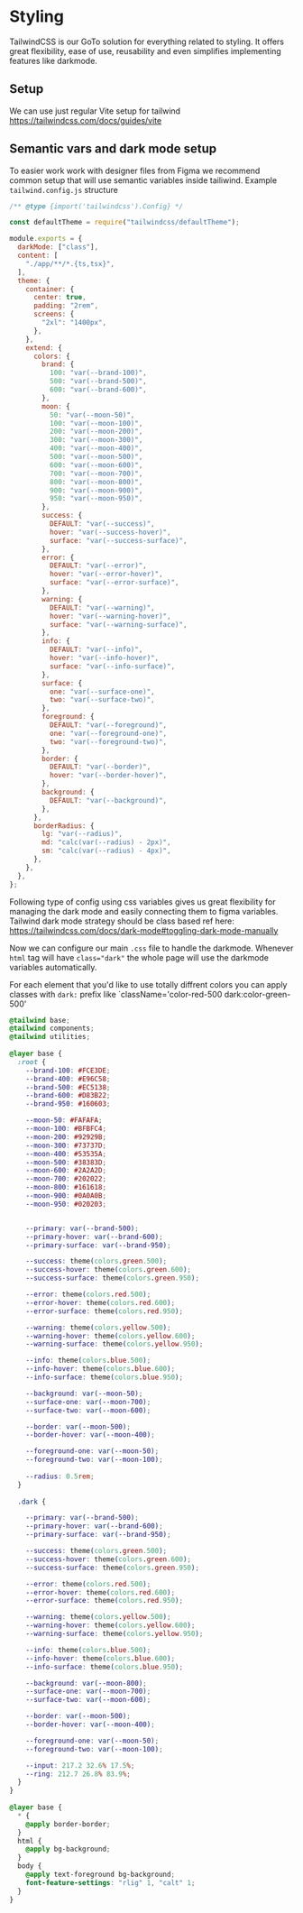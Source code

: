 # Styling

TailwindCSS is our GoTo solution for everything related to styling. It offers great flexibility, ease of use, reusability and even simplifies implementing features like darkmode.

## Setup

We can use just regular Vite setup for tailwind https://tailwindcss.com/docs/guides/vite


## Semantic vars and dark mode setup

To easier work work with designer files from Figma we recommend common setup that will use semantic variables inside tailiwind. Example `tailwind.config.js` structure

```js
/** @type {import('tailwindcss').Config} */

const defaultTheme = require("tailwindcss/defaultTheme");

module.exports = {
  darkMode: ["class"],
  content: [
    "./app/**/*.{ts,tsx}",
  ],
  theme: {
    container: {
      center: true,
      padding: "2rem",
      screens: {
        "2xl": "1400px",
      },
    },
    extend: {
      colors: {
        brand: {
          100: "var(--brand-100)",
          500: "var(--brand-500)",
          600: "var(--brand-600)",
        },
        moon: {
          50: "var(--moon-50)",
          100: "var(--moon-100)",
          200: "var(--moon-200)",
          300: "var(--moon-300)",
          400: "var(--moon-400)",
          500: "var(--moon-500)",
          600: "var(--moon-600)",
          700: "var(--moon-700)",
          800: "var(--moon-800)",
          900: "var(--moon-900)",
          950: "var(--moon-950)",
        },
        success: {
          DEFAULT: "var(--success)",
          hover: "var(--success-hover)",
          surface: "var(--success-surface)",
        },
        error: {
          DEFAULT: "var(--error)",
          hover: "var(--error-hover)",
          surface: "var(--error-surface)",
        },
        warning: {
          DEFAULT: "var(--warning)",
          hover: "var(--warning-hover)",
          surface: "var(--warning-surface)",
        },
        info: {
          DEFAULT: "var(--info)",
          hover: "var(--info-hover)",
          surface: "var(--info-surface)",
        },
        surface: {
          one: "var(--surface-one)",
          two: "var(--surface-two)",
        },
        foreground: {
          DEFAULT: "var(--foreground)",
          one: "var(--foreground-one)",
          two: "var(--foreground-two)",
        },
        border: {
          DEFAULT: "var(--border)",
          hover: "var(--border-hover)",
        },
        background: {
          DEFAULT: "var(--background)",
        },
      },
      borderRadius: {
        lg: "var(--radius)",
        md: "calc(var(--radius) - 2px)",
        sm: "calc(var(--radius) - 4px)",
      },
    },
  },
};
```
Following type of config using css variables gives us great flexibility for managing the dark mode and easily connecting them to figma variables. Tailwind dark mode strategy should be class based ref here: https://tailwindcss.com/docs/dark-mode#toggling-dark-mode-manually

Now we can configure our main `.css` file to handle the darkmode. Whenever `html` tag will have `class="dark"` the whole page will use the darkmode variables automatically.

For each element that you'd like to use totally diffrent colors you can apply classes with `dark:` prefix like `className='color-red-500 dark:color-green-500'

```css
@tailwind base;
@tailwind components;
@tailwind utilities;
 
@layer base {
  :root {
    --brand-100: #FCE3DE;
    --brand-400: #E96C58;
    --brand-500: #EC5138;
    --brand-600: #D83B22;
    --brand-950: #160603;

    --moon-50: #FAFAFA;
    --moon-100: #BFBFC4;
    --moon-200: #92929B;
    --moon-300: #73737D;
    --moon-400: #53535A;
    --moon-500: #38383D;
    --moon-600: #2A2A2D;
    --moon-700: #202022;
    --moon-800: #161618;
    --moon-900: #0A0A0B;
    --moon-950: #020203;


    --primary: var(--brand-500);
    --primary-hover: var(--brand-600);
    --primary-surface: var(--brand-950);

    --success: theme(colors.green.500);
    --success-hover: theme(colors.green.600);
    --success-surface: theme(colors.green.950);

    --error: theme(colors.red.500);
    --error-hover: theme(colors.red.600);
    --error-surface: theme(colors.red.950);

    --warning: theme(colors.yellow.500);
    --warning-hover: theme(colors.yellow.600);
    --warning-surface: theme(colors.yellow.950);

    --info: theme(colors.blue.500);
    --info-hover: theme(colors.blue.600);
    --info-surface: theme(colors.blue.950);

    --background: var(--moon-50);
    --surface-one: var(--moon-700);
    --surface-two: var(--moon-600);

    --border: var(--moon-500);
    --border-hover: var(--moon-400);

    --foreground-one: var(--moon-50);
    --foreground-two: var(--moon-100);
 
    --radius: 0.5rem;
  }
 
  .dark {

    --primary: var(--brand-500);
    --primary-hover: var(--brand-600);
    --primary-surface: var(--brand-950);

    --success: theme(colors.green.500);
    --success-hover: theme(colors.green.600);
    --success-surface: theme(colors.green.950);

    --error: theme(colors.red.500);
    --error-hover: theme(colors.red.600);
    --error-surface: theme(colors.red.950);

    --warning: theme(colors.yellow.500);
    --warning-hover: theme(colors.yellow.600);
    --warning-surface: theme(colors.yellow.950);

    --info: theme(colors.blue.500);
    --info-hover: theme(colors.blue.600);
    --info-surface: theme(colors.blue.950);

    --background: var(--moon-800);
    --surface-one: var(--moon-700);
    --surface-two: var(--moon-600);

    --border: var(--moon-500);
    --border-hover: var(--moon-400);

    --foreground-one: var(--moon-50);
    --foreground-two: var(--moon-100);

    --input: 217.2 32.6% 17.5%;
    --ring: 212.7 26.8% 83.9%;
  }
}
 
@layer base {
  * {
    @apply border-border;
  }
  html {
    @apply bg-background;
  }
  body {
    @apply text-foreground bg-background;
    font-feature-settings: "rlig" 1, "calt" 1;
  }
}
```

